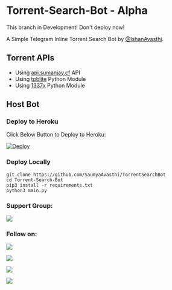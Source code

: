 # Torrent-Search-Bot - Alpha
This branch in Development! Don't deploy now!

A Simple Telegram Inline Torrent Search Bot by [@IshanAvasthi](https://github.com/IshanAvasthi).

## Torrent APIs
- Using [api.sumanjay.cf](https://api.sumanjay.cf/) API
- Using [tpblite](https://pypi.org/project/tpblite/) Python Module
- Using [1337x](https://pypi.org/project/1337x/) Python Module

## Host Bot
### Deploy to Heroku
Click Below Button to Deploy to Heroku:

[![Deploy](https://www.herokucdn.com/deploy/button.svg)](https://heroku.com/deploy?template=https://github.com/SaumyaAvasthi/TorrentSearchBot)

### Deploy Locally
```shell
git clone https://github.com/SaumyaAvasthi/TorrentSearchBot
cd Torrent-Search-Bot
pip3 install -r requirements.txt
python3 main.py
```

### Support Group:
<a href="https://t.me/DragonMirror"><img src="https://img.shields.io/badge/Telegram-Join%20Telegram%20Group-blue.svg?logo=telegram"></a>

### Follow on:
<p align="left">
<a href="https://github.com/IshanAvasthi"><img src="https://img.shields.io/badge/GitHub-Follow%20on%20GitHub-inactive.svg?logo=github"></a>
</p>
<p align="left">
<a href="https://twitter.com/"><img src="https://img.shields.io/badge/Twitter-Follow%20on%20Twitter-informational.svg?logo=twitter"></a>
</p>
<p align="left">
<a href="https://facebook.com/"><img src="https://img.shields.io/badge/Facebook-Follow%20on%20Facebook-blue.svg?logo=facebook"></a>
</p>
<p align="left">
<a href="https://instagram.com/heyavasthi"><img src="https://img.shields.io/badge/Instagram-Follow%20on%20Instagram-important.svg?logo=instagram"></a>
</p>
